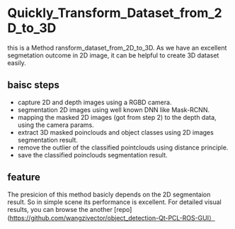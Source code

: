 # Quickly_Transform_Dataset_from_2D_to_3D
this is a Method ransform_dataset_from_2D_to_3D. As we have an excellent segmetation outcome in 2D image, it can be helpful to create 3D dataset easily. 

## baisc steps
* capture 2D and depth images using a RGBD camera.
* segmentation 2D images using well known DNN like Mask-RCNN.
* mapping the masked 2D images (got from step 2) to the depth data, using the camera params.
* extract 3D masked poinclouds and object classes using 2D images segmentation result.
* remove the outlier of the classified pointclouds using distance principle.
* save the classified poinclouds segmentation result.

## feature 
The presicion of this method basicly depends on the 2D segmentaion result. So in simple scene its performance is excellent.
For detailed visual results, you can browse the another [repo](https://github.com/wangzivector/object_detection-Qt-PCL-ROS-GUI）
